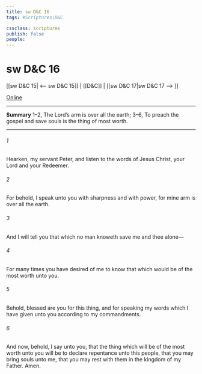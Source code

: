 ```yaml
---
title: sw D&C 16
tags: #Scriptures\D&C

cssclass: scriptures
publish: false
people:
---
```


# sw D&C 16
[[sw D&C 15| <-- sw D&C 15]] | [[D&C]] | [[sw D&C 17|sw D&C 17 --> ]]

[Online](https://churchofjesuschrist.org/study/scriptures/dc-testament/dc/16?lang=eng)

---
__Summary__
1–2, The Lord’s arm is over all the earth; 3–6, To preach the gospel and save souls is the thing of most worth.

---
###### 1 
Hearken, my servant Peter, and listen to the words of Jesus Christ, your Lord and your Redeemer.

###### 2 
For behold, I speak unto you with sharpness and with power, for mine arm is over all the earth.

###### 3 
And I will tell you that which no man knoweth save me and thee alone—

###### 4 
For many times you have desired of me to know that which would be of the most worth unto you.

###### 5 
Behold, blessed are you for this thing, and for speaking my words which I have given unto you according to my commandments.

###### 6 
And now, behold, I say unto you, that the thing which will be of the most worth unto you will be to declare repentance unto this people, that you may bring souls unto me, that you may rest with them in the kingdom of my Father. Amen.

